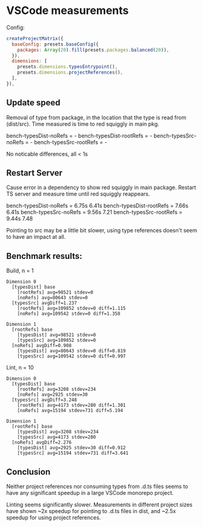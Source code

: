 # VSCode measurements

Config:

```js
createProjectMatrix({
  baseConfig: presets.baseConfig({
    packages: Array(20).fill(presets.packages.balanced(20)),
  }),
  dimensions: [
    presets.dimensions.typesEntrypoint(),
    presets.dimensions.projectReferences(),
  ],
}),
```

## Update speed

Removal of type from package, in the location that the type is read from (dist/src).
Time measured is time to red squiggly in main pkg.

bench-typesDist-noRefs = -
bench-typesDist-rootRefs = -
bench-typesSrc-noRefs = -
bench-typesSrc-rootRefs = -

No noticable differences, all < 1s

## Restart Server

Cause error in a dependency to show red squiggly in main package. Restart TS server and measure time until red squiggly reappears.

bench-typesDist-noRefs = 6.75s 6.41s
bench-typesDist-rootRefs = 7.66s 6.41s
bench-typesSrc-noRefs = 9.56s 7.21
bench-typesSrc-rootRefs = 9.44s 7.48

Pointing to src may be a little bit slower, using type references doesn't seem to have an impact at all.

## Benchmark results:

Build, n = 1

```text
Dimension 0
  [typesDist] base
    [rootRefs] avg=98521 stdev=0
    [noRefs] avg=80643 stdev=0
  [typesSrc] avgDiff=1.237
    [rootRefs] avg=109852 stdev=0 diff=1.115
    [noRefs] avg=109542 stdev=0 diff=1.358

Dimension 1
  [rootRefs] base
    [typesDist] avg=98521 stdev=0
    [typesSrc] avg=109852 stdev=0
  [noRefs] avgDiff=0.908
    [typesDist] avg=80643 stdev=0 diff=0.819
    [typesSrc] avg=109542 stdev=0 diff=0.997
```

Lint, n = 10

```text
Dimension 0
  [typesDist] base
    [rootRefs] avg=3208 stdev=234
    [noRefs] avg=2925 stdev=30
  [typesSrc] avgDiff=3.248
    [rootRefs] avg=4173 stdev=280 diff=1.301
    [noRefs] avg=15194 stdev=731 diff=5.194

Dimension 1
  [rootRefs] base
    [typesDist] avg=3208 stdev=234
    [typesSrc] avg=4173 stdev=280
  [noRefs] avgDiff=2.276
    [typesDist] avg=2925 stdev=30 diff=0.912
    [typesSrc] avg=15194 stdev=731 diff=3.641
```

## Conclusion

Neither project references nor consuming types from .d.ts files seems to have any significant speedup in a large VSCode monorepo project.

Linting seems significantly slower. Measurements in different project sizes have shown ~2x speedup for pointing to .d.ts files in dist, and ~2.5x speedup for using project references.
